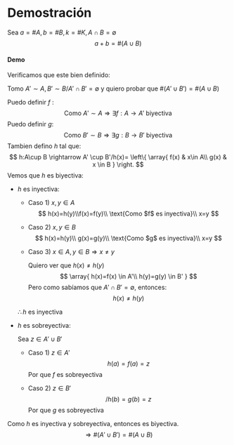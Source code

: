 # Demostración

Sea $a=\#A, b=\#B, k=\#K, A \cap B= \emptyset$
$$
a+b = \#(A\cup B)
$$

#### Demo

Verificamos que este bien definido:

Tomo $A' \sim A,B'\sim B/ A' \cap B'=\emptyset$ y quiero probar que $\#(A'\cup B') = \#(A\cup B)$

Puedo definir $f$ :
$$
\text{Como } A' \sim A \Rightarrow \exists f:A\rightarrow A' \text{ biyectiva}
$$
Puedo definir $g$:
$$
\text{Como } B' \sim B \Rightarrow \exists g:B \rightarrow B' \text{ biyectiva}
$$
Tambien defino $h$ tal que:
$$
h:A\cup B \rightarrow A' \cup B'/h(x)=
\left\{
	\array{
	f(x) &	x\in A\\
	g(x)	&	x \in B
	}
\right.
$$
Vemos que $h$ es biyectiva:

- $h$ es inyectiva:

  - Caso 1) $x,y \in A$
    $$
    h(x)=h(y)\\f(x)=f(y)\\
    \text{Como $f$ es inyectiva}\\
    x=y
    $$

  - Caso 2) $x,y \in B$
    $$
    h(x)=h(y)\\
    g(x)=g(y)\\
    \text{Como $g$ es inyectiva}\\
    x=y
    $$

  - Caso 3) $x\in A, y\in B \Rightarrow x\neq y$

    Quiero ver que $h(x) \neq h(y)$
    $$
    \array{
    	h(x)=f(x) \in A'\\
    	h(y)=g(y) \in B'
    }
    $$
    Pero como sabíamos que $A'\cap B' = \emptyset$, entonces:
    $$
    h(x) \neq h(y)
    $$

  $\therefore h$ es inyectiva

- $h$ es sobreyectiva:

  Sea $z \in A' \cup B'$

  - Caso 1) $z \in A'$
    $$
    h(a)=f(a)=z
    $$
    Por que $f$ es sobreyectiva

  - Caso 2) $z \in B'$
    $$
    /h(b)=g(b)=z
    $$
    Por que $g$ es sobreyectiva

Como $h$ es inyectiva y sobreyectiva, entonces es biyectiva.
$$
\Rightarrow\#(A'\cup B') = \#(A\cup B)
$$
